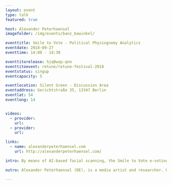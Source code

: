 ```yaml
---
layout: event
type: talk
featured: true

host: Alexander Peterhaensel
imagefolder: /img/events/banz_bowinkel/

eventtitle: Smile to Vote - Political Physiognomy Analytics
eventdate: 2018-09-27
eventtime: 14:00 - 14:30

eventtitorelease: hjq0wop-qne
eventtitoevent: retune/retune-festival-2018
eventstatus: singup
eventcapacity: 5

eventlocation: Silent Green - Discussion Area
eventaddress: Gerichtstraße 35, 13347 Berlin
eventlat: 54
eventlong: 14


videos:
  - provider:
    url:
  - provider:
    url:

links:
  - name: alexanderpeterhaensel.com
    url: http://alexanderpeterhaensel.com/

intro: By means of AI-based facial scanning, the Smile to Vote e-voting booth gages the political conviction of any given person and emulates the process of digitally casting a vote at a federal election by simply looking into a camera. The talk »Smile to Vote - Political Physiognomy Analytics« describes the research findings and technologies which the art work is based upon; also the talk aims at starting a discussion on the implications for political processes as well as for our understanding of self-determination and freedom of will, once privacy is phased out for good and predictability of our very behavior through IT systems becomes ubiquitous. 

outro: Alexander Peterhaensel (DE), is a media artist and researcher. His works often discuss the implications of digitization with a focus on Virtual- and Augmented Reality as well as Artificial Intelligence. He is Assistant Professor at the Institute for Time Based Media at the University of the Arts Berlin and a member of the Research Group for Convergence between Art, Science and Technology at the UNESP, São Paulo.

---
```

